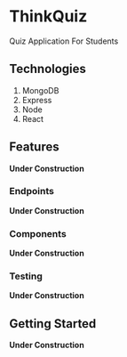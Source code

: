 # ThinkQuiz
Quiz Application For Students

## Technologies
1. MongoDB
2. Express
3. Node
4. React

## Features
**Under Construction**

### Endpoints
**Under Construction**

### Components
**Under Construction**

### Testing
**Under Construction**

## Getting Started
**Under Construction**
